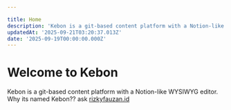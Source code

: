 ```yaml
---

title: Home
description: 'Kebon is a git-based content platform with a Notion-like WYSIWYG editor.'
updatedAt: '2025-09-21T03:20:37.013Z'
date: '2025-09-19T00:00:00.000Z'
---
```

# Welcome to Kebon

Kebon is a git-based content platform with a Notion-like WYSIWYG editor.\
Why its named Kebon?? ask [rizkyfauzan.id](http://rizkyfauzan.id) 

